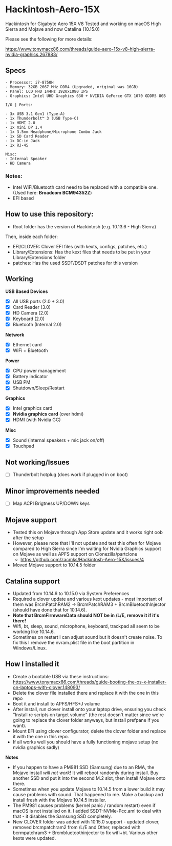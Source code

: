 # Hackintosh-Aero-15X
Hackintosh for Gigabyte Aero 15X V8
Tested and working on macOS High Sierra and Mojave and now Catalina (10.15.0)

Please see the following for more details:

https://www.tonymacx86.com/threads/guide-aero-15x-v8-high-sierra-nvidia-graphics.267883/

## Specs

```
- Processor: i7-8750H
- Memory: 32GB 2667 MHz DDR4 (Upgraded, original was 16GB)
- Panel: LCD FHD 144Hz 1920x1080 IPS
- Graphics: Intel UHD Graphics 630 + NVIDIA GeForce GTX 1070 GDDR5 8GB

I/O | Ports:

- 3x USB 3.1 Gen1 (Type-A)
- 1x Thunderbolt™ 3 (USB Type-C)
- 1x HDMI 2.0
- 1x mini DP 1.4
- 1x 3.5mm Headphone/Microphone Combo Jack
- 1x SD Card Reader
- 1x DC-in Jack
- 1x RJ-45

Misc:
- Internal Speaker
- HD Camera
```
### Notes:
- Intel WiFi/Bluetooth card need to be replaced with a compatible one. (Used here: **Broadcom BCM94352Z**)
- EFI based

## How to use this repository:
- Root folder has the version of Hackintosh (e.g. 10.13.6 - High Sierra)

Then, inside each folder:
- EFI/CLOVER: Clover EFI files (with kexts, configs, patches, etc.)
- Library/Extensions: Has the kext files that needs to be put in your Library/Extensions folder
- patches: Has the used SSDT/DSDT patches for this version

## Working

**USB Based Devices**
- [x] All USB ports (2.0 + 3.0)
- [x] Card Reader (3.0)
- [x] HD Camera (2.0)
- [x] Keyboard (2.0)
- [x] Bluetooth (Internal 2.0)

**Network**
- [x] Ethernet card
- [x] WiFi + Bluetooth

**Power**
- [x] CPU power management
- [x] Battery indicator
- [x] USB PM
- [x] Shutdown/Sleep/Restart

**Graphics**
- [x] Intel graphics card
- [x] **Nvidia graphics card** (over hdmi)
- [x] HDMI (with Nvidia GC)

**Misc**
- [x] Sound (internal speakers + mic jack on/off)
- [x] Touchpad

## Not working/Issues
- [ ] Thunderbolt hotplug (does work if plugged in on boot)

## Minor improvements needed
- [ ] Map ACPI Brigtness UP/DOWN keys

## Mojave support
- Tested this on Mojave through App Store update and it works right oob after the setup
- However, please note that I'll not update and test this often for Mojave compared to High Sierra since I'm waiting for Nvidia Graphics support on Mojave as well as APFS support on Clonezilla/partclone
   - https://github.com/zacmks/Hackintosh-Aero-15X/issues/4
- Moved Mojave support to 10.14.5 folder

## Catalina support
- Updated from 10.14.6 to 10.15.0 via System Preferences
- Required a clover update and various kext updates - most important of them was BrcmPatchRAM2 -> BrcmPatchRAM3 + BrcmBluetoothInjector (should have done that for 10.14.6). 
- **Note that BrcmFirmwareData should NOT be in /L/E, remove it if it's there!**
- Wifi, bt, sleep, sound, microphone, keyboard, trackpad all seem to be working like 10.14.6.
- Sometimes on restart I can adjust sound but it doesn't create noise. To fix this I remove the nvram.plist file in the boot partition in Windows/Linux.

## How I installed it
- Create a bootable USB via these instructions: https://www.tonymacx86.com/threads/guide-booting-the-os-x-installer-on-laptops-with-clover.148093/
- Delete the clover file installed there and replace it with the one in this repo
- Boot it and install to APFS/HFS+J volume
- After install, run clover install onto your laptop drive, ensuring you check "Install rc scripts on target volume" (the rest doesn't matter since we're going to replace the clover folder anyways, but install prefpane if you want).
- Mount EFI using clover configurator, delete the clover folder and replace it with the one in this repo.
- If all works well you should have a fully functioning mojave setup (no nvidia graphics sadly)

**Notes**
- If you happen to have a PM981 SSD (Samsung) due to an RMA, the Mojave install *will not work*! It will reboot randomly during install. Buy another SSD and put it into the second M.2 slot, then install Mojave onto there.
- Sometimes when you update Mojave to 10.14.5 from a lower build it may cause problems with sound. That happened to me. Make a backup and install fresh with the Mojave 10.14.5 installer.
- The PM981 causes problems (kernel panic / random restart) even if macOS is not installed on it. I added SSDT-NVMe-Pcc.aml to deal with that - it disables the Samsung SSD completely.
- New CLOVER folder was added with 10.15.0 support - updated clover, removed brcmpatchram2 from /L/E and Other, replaced with bcrmpatchram3 + Brcmbluetoothinjector to fix wifi+bt. Various other kexts were updated.
